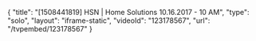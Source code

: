{
    "title": "[1508441819] HSN | Home Solutions 10.16.2017 - 10 AM",
    "type": "solo",
    "layout": "iframe-static",
    "videoId": "123178567",
    "url": "\/tvpembed\/123178567"
}